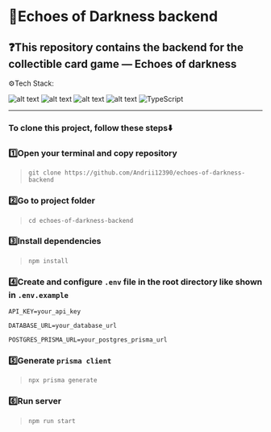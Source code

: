 # 🚀Echoes of Darkness backend

## ❓This repository contains the backend for the collectible card game — Echoes of darkness

⚙️Tech Stack:

![alt text](https://img.shields.io/badge/node.js-%2343853D.svg?style=for-the-badge&logo=node.js&logoColor=white)
![alt text](https://img.shields.io/badge/express.js-%23404d59.svg?style=for-the-badge&logo=express&logoColor=%2361DAFB)
![alt text](https://img.shields.io/badge/Prisma-3982CE?style=for-the-badge&logo=Prisma&logoColor=white)
![alt text](https://img.shields.io/badge/postgresql-%23316192.svg?style=for-the-badge&logo=postgresql&logoColor=white)
![TypeScript](https://img.shields.io/badge/typescript-%23007ACC.svg?style=for-the-badge&logo=typescript&logoColor=white)
___
### To clone this project, follow these steps⬇️

### 1️⃣Open your terminal and copy repository

> `git clone https://github.com/Andrii12390/echoes-of-darkness-backend`

### 2️⃣Go to project folder

> `cd echoes-of-darkness-backend`

### 3️⃣Install dependencies

> `npm install`

### 4️⃣Create and configure `.env` file in the root directory like shown in `.env.example`

```
API_KEY=your_api_key

DATABASE_URL=your_database_url

POSTGRES_PRISMA_URL=your_postgres_prisma_url
```

### 5️⃣Generate `prisma client`

> `npx prisma generate`

### 6️⃣Run server

> `npm run start`

